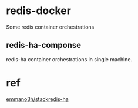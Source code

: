 # redis-docker

Some redis container orchestrations

## redis-ha-componse

redis-ha container orchestrations in single machine.

# ref

[emmano3h/stackredis-ha](https://github.com/emmano3h/stackredis-ha)
